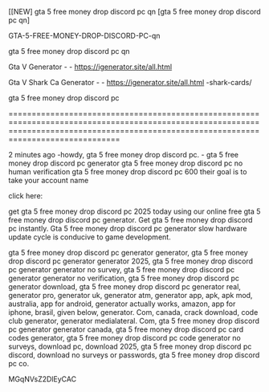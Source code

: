 [[NEW] gta 5 free money drop discord pc qn [gta 5 free money drop discord pc qn]

GTA-5-FREE-MONEY-DROP-DISCORD-PC-qn

gta 5 free money drop discord pc qn

Gta V Generator - - https://igenerator.site/all.html

Gta V Shark Ca Generator - - https://igenerator.site/all.html
-shark-cards/

gta 5 free money drop discord pc

==========================================================================================================================================================================================

2 minutes ago -howdy, gta 5 free money drop discord pc. - gta 5 free money drop discord pc generator gta 5 free money drop discord pc no human verification gta 5 free money drop discord pc 600 their goal is to take your account name

click here:

get gta 5 free money drop discord pc 2025 today using our online free gta 5 free money drop discord pc generator. Get gta 5 free money drop discord pc instantly. Gta 5 free money drop discord pc generator slow hardware update cycle is conducive to game development.

gta 5 free money drop discord pc generator generator, gta 5 free money drop discord pc generator generator 2025, gta 5 free money drop discord pc generator generator no survey, gta 5 free money drop discord pc generator generator no verification, gta 5 free money drop discord pc generator download, gta 5 free money drop discord pc generator real, generator pro, generator uk, generator atm, generator app, apk, apk mod, australia, app for android, generator actually works, amazon, app for iphone, brasil, given below, generator. Com, canada, crack download, code club generator, generator medialateral. Com, gta 5 free money drop discord pc generator generator canada, gta 5 free money drop discord pc card codes generator, gta 5 free money drop discord pc code generator no surveys, download pc, download 2025, gta 5 free money drop discord pc discord, download no surveys or passwords, gta 5 free money drop discord pc co.

MGqNVsZ2DlEyCAC

